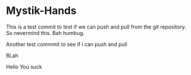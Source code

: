 # Mystik-Hands

This is a test commit to test if we can push and pull from the git repository. So nevermind this. Bah humbug.

Another test commmit to see if i can push and pull

BLah

Hello
You suck